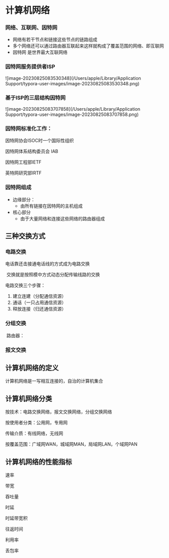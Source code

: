 # 计算机网络

### 网络、互联网、因特网

- 网络有若干节点和链接这些节点的链路组成
- 多个网络还可以通过路由器互联起来这样就构成了覆盖范围的网络、即互联网
- 因特网 是世界最大互联网络

### 因特网服务提供者ISP

![image-20230825083530348](/Users/apple/Library/Application Support/typora-user-images/image-20230825083530348.png)

### 基于ISP的三层结构因特网

![image-20230825083707858](/Users/apple/Library/Application Support/typora-user-images/image-20230825083707858.png)



### 因特网标准化工作：

因特网协会ISOC时一个国际性组织

因特网体系结构委员会 IAB

因特网工程部IETF

英特网研究部IRTF

### 因特网组成

- 边缘部分：
  - 由所有链接在因特网的主机组成
- 核心部分
  - 由于大量网络和连接这些网络的路由器组成



## 三种交换方式

### 电路交换

电话靠还击接通电话线的方式成为电路交换

​	交换就是按照模中方式动态分配传输线路的交换

电路交换三个步骤：

1. 建立连建（分配通信资源）
2. 通话（一只占用通信资源）
3. 释放连接（归还通信资源）

### 分组交换

​	路由器：

### 报文交换

## 计算机网络的定义

计算机网络是一写相互连接的，自治的计算机集合

## 计算机网络分类

按技术：电路交换网络，报文交换网络，分组交换网络

按使用者分类：公用网，专用网

传输介质：有线网络，无线网

按覆盖范围：广域网WAN，城域网MAN，局域网LAN，个域网PAN



## 计算机网络的性能指标

速率

带宽

吞吐量

时延

时延带宽积

往返时间

利用率

丢包率
